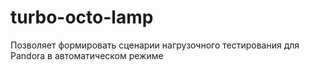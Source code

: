 # turbo-octo-lamp
Позволяет формировать сценарии нагрузочного тестирования для Pandora в автоматическом режиме
